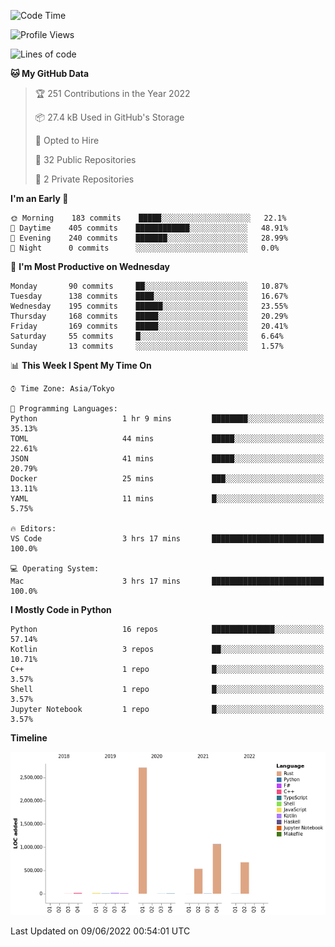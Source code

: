 <!--START_SECTION:waka-->
![Code Time](http://img.shields.io/badge/Code%20Time-0%20secs-blue)

![Profile Views](http://img.shields.io/badge/Profile%20Views-5-blue)

![Lines of code](https://img.shields.io/badge/From%20Hello%20World%20I%27ve%20Written-5%20Million%20lines%20of%20code-blue)

**🐱 My GitHub Data** 

> 🏆 251 Contributions in the Year 2022
 > 
> 📦 27.4 kB Used in GitHub's Storage 
 > 
> 💼 Opted to Hire
 > 
> 📜 32 Public Repositories 
 > 
> 🔑 2 Private Repositories  
 > 
**I'm an Early 🐤** 

```text
🌞 Morning    183 commits    █████░░░░░░░░░░░░░░░░░░░░   22.1% 
🌆 Daytime    405 commits    ████████████░░░░░░░░░░░░░   48.91% 
🌃 Evening    240 commits    ███████░░░░░░░░░░░░░░░░░░   28.99% 
🌙 Night      0 commits      ░░░░░░░░░░░░░░░░░░░░░░░░░   0.0%

```
📅 **I'm Most Productive on Wednesday** 

```text
Monday       90 commits     ██░░░░░░░░░░░░░░░░░░░░░░░   10.87% 
Tuesday      138 commits    ████░░░░░░░░░░░░░░░░░░░░░   16.67% 
Wednesday    195 commits    ██████░░░░░░░░░░░░░░░░░░░   23.55% 
Thursday     168 commits    █████░░░░░░░░░░░░░░░░░░░░   20.29% 
Friday       169 commits    █████░░░░░░░░░░░░░░░░░░░░   20.41% 
Saturday     55 commits     █░░░░░░░░░░░░░░░░░░░░░░░░   6.64% 
Sunday       13 commits     ░░░░░░░░░░░░░░░░░░░░░░░░░   1.57%

```


📊 **This Week I Spent My Time On** 

```text
⌚︎ Time Zone: Asia/Tokyo

💬 Programming Languages: 
Python                   1 hr 9 mins         ████████░░░░░░░░░░░░░░░░░   35.13% 
TOML                     44 mins             █████░░░░░░░░░░░░░░░░░░░░   22.61% 
JSON                     41 mins             █████░░░░░░░░░░░░░░░░░░░░   20.79% 
Docker                   25 mins             ███░░░░░░░░░░░░░░░░░░░░░░   13.11% 
YAML                     11 mins             █░░░░░░░░░░░░░░░░░░░░░░░░   5.75%

🔥 Editors: 
VS Code                  3 hrs 17 mins       █████████████████████████   100.0%

💻 Operating System: 
Mac                      3 hrs 17 mins       █████████████████████████   100.0%

```

**I Mostly Code in Python** 

```text
Python                   16 repos            ██████████████░░░░░░░░░░░   57.14% 
Kotlin                   3 repos             ██░░░░░░░░░░░░░░░░░░░░░░░   10.71% 
C++                      1 repo              █░░░░░░░░░░░░░░░░░░░░░░░░   3.57% 
Shell                    1 repo              █░░░░░░░░░░░░░░░░░░░░░░░░   3.57% 
Jupyter Notebook         1 repo              █░░░░░░░░░░░░░░░░░░░░░░░░   3.57%

```


**Timeline**

![Chart not found](https://raw.githubusercontent.com/kitagawa-hr/kitagawa-hr/main/charts/bar_graph.png) 


 Last Updated on 09/06/2022 00:54:01 UTC
<!--END_SECTION:waka-->
